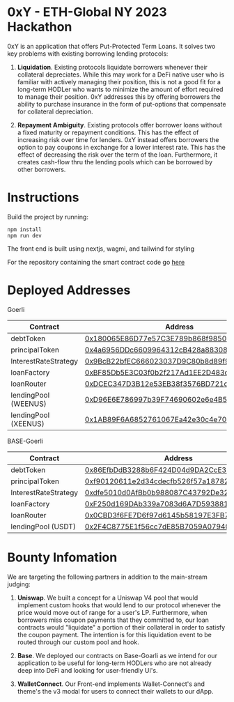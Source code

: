 # 0xY - ETH-Global NY 2023 Hackathon

0xY is an application that offers Put-Protected Term Loans. It solves two key problems with existing borrowing lending protocols:

1. **Liquidation**. Existing protocols liquidate borrowers whenever their collateral depreciates. While this may work for a DeFi native user who is familiar with actively managing their position, this is not a good fit for a long-term HODLer who wants to minimize the amount of effort required to manage their position. 0xY addresses this by offering borrowers the ability to purchase insurance in the form of put-options that compensate for collateral depreciation.

2. **Repayment Ambiguity**. Existing protocols offer borrower loans without a fixed maturity or repayment conditions. This has the effect of increasing risk over time for lenders. 0xY instead offers borrowers the option to pay coupons in exchange for a lower interest rate. This has the effect of decreasing the risk over the term of the loan. Furthermore, it creates cash-flow thru the lending pools which can be borrowed by other borrowers.

# Instructions

Build the project by running:
```
npm install
npm run dev
```

The front end is built using nextjs, wagmi, and tailwind for styling

For the repository containing the smart contract code go [here](https://github.com/G-Yes95/oxy-hack)


# Deployed Addresses

Goerli

| Contract             | Address                                                                                                                      |
| -------------------- | ---------------------------------------------------------------------------------------------------------------------------- |
| debtToken            | [0x180065E86D77e57C3E789b868f9850F6958f29CC](https://goerli.etherscan.io/address/0x180065E86D77e57C3E789b868f9850F6958f29CC) |
| principalToken       | [0x4a6956DDc6609964312cB428a8830823AD4612D2](https://goerli.etherscan.io/address/0x4a6956DDc6609964312cB428a8830823AD4612D2) |
| InterestRateStrategy | [0x9BcB22bfEC666023037D9C80b8d89f91466e787b](https://goerli.etherscan.io/address/0x9BcB22bfEC666023037D9C80b8d89f91466e787b) |
| loanFactory          | [0xBF85Db5E3C03f0b2f217Ad1EE2D483c6B2d66c4F](https://goerli.etherscan.io/address/0xBF85Db5E3C03f0b2f217Ad1EE2D483c6B2d66c4F) |
| loanRouter           | [0xDCEC347D3B12e53EB38f3576BD721c1D4eB8B2D9](https://goerli.etherscan.io/address/0xDCEC347D3B12e53EB38f3576BD721c1D4eB8B2D9) |
| lendingPool (WEENUS) | [0xD96E6E786997b39F74690602e6e4B58EB869f2c8](https://goerli.etherscan.io/address/0xD96E6E786997b39F74690602e6e4B58EB869f2c8) |
| lendingPool (XEENUS) | [0x1AB89F6A6852761067Ea42e30c4e7044f7C1a4cb](https://goerli.etherscan.io/address/0x1AB89F6A6852761067Ea42e30c4e7044f7C1a4cb) |

BASE-Goerli

| Contract             | Address                                                                                                                      |
| -------------------- | ---------------------------------------------------------------------------------------------------------------------------- |
| debtToken            | [0x86EfbDdB3288b6F424D04d9DA2CcE38E543C4516](https://goerli.basescan.org/address/0x86EfbDdB3288b6F424D04d9DA2CcE38E543C4516) |
| principalToken       | [0xf90120611e2d34cdecfb526f57a18782bd0c2b6f](https://goerli.basescan.org/address/0xf90120611e2d34cdecfb526f57a18782bd0c2b6f) |
| InterestRateStrategy | [0xdfe5010d0AfBb0b988087C43792De3212A23318a](https://goerli.basescan.org/address/0xdfe5010d0AfBb0b988087C43792De3212A23318a) |
| loanFactory          | [0xF250d169DAb339a7083d6A7D593881c25a48aAB2](https://goerli.basescan.org/address/0xF250d169DAb339a7083d6A7D593881c25a48aAB2) |
| loanRouter           | [0x0CBD3f6FE7D6f97d6145b58197E3FB76BEb81aC6](https://goerli.basescan.org/address/0x0CBD3f6FE7D6f97d6145b58197E3FB76BEb81aC6) |
| lendingPool (USDT)   | [0x2F4C8775E1f56cc7dE85B7059A07940092382A5c](https://goerli.basescan.org/address/0x2F4C8775E1f56cc7dE85B7059A07940092382A5c) |

# Bounty Infomation

We are targeting the following partners in addition to the main-stream judging:

1. **Uniswap**. We built a concept for a Uniswap V4 pool that would implement custom hooks that would lend to our protocol whenever the price would move out of range for a user's LP. Furthermore, when borrowers miss coupon payments that they committed to, our loan contracts would "liquidate" a portion of their collateral in order to satisfy the coupon payment. The intention is for this liquidation event to be routed through our custom pool and hook.
2. **Base**. We deployed our contracts on Base-Goarli as we intend for our application to be useful for long-term HODLers who are not already deep into DeFi and looking for user-friendly UI's.

3. **WalletConnect**. Our Front-end implements Wallet-Connect's and theme's the v3 modal for users to connect their wallets to our dApp.
